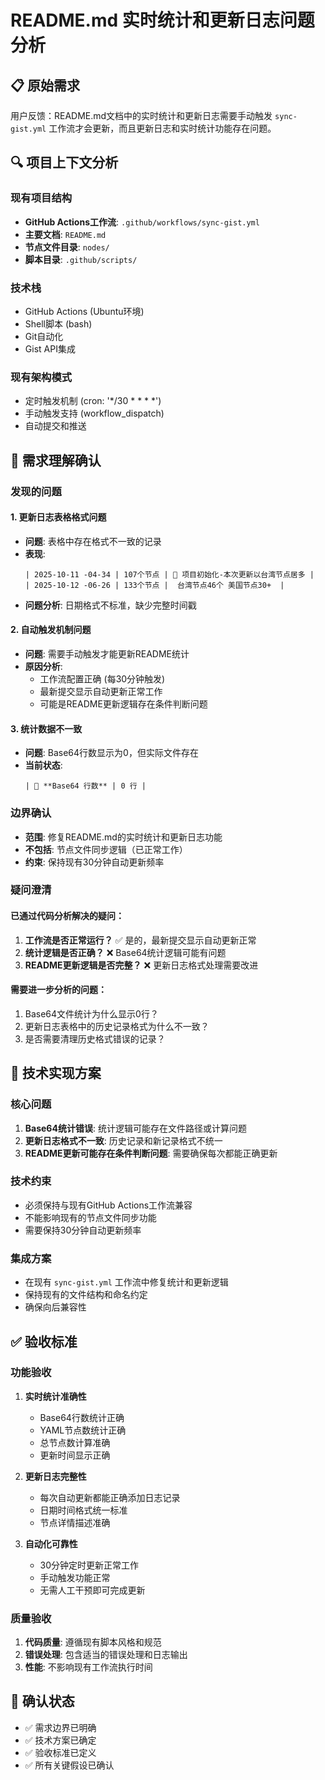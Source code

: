 # README.md 实时统计和更新日志问题分析

## 📋 原始需求
用户反馈：README.md文档中的实时统计和更新日志需要手动触发 `sync-gist.yml` 工作流才会更新，而且更新日志和实时统计功能存在问题。

## 🔍 项目上下文分析

### 现有项目结构
- **GitHub Actions工作流**: `.github/workflows/sync-gist.yml`
- **主要文档**: `README.md` 
- **节点文件目录**: `nodes/`
- **脚本目录**: `.github/scripts/`

### 技术栈
- GitHub Actions (Ubuntu环境)
- Shell脚本 (bash)
- Git自动化
- Gist API集成

### 现有架构模式
- 定时触发机制 (cron: '*/30 * * * *')
- 手动触发支持 (workflow_dispatch)
- 自动提交和推送

## 🎯 需求理解确认

### 发现的问题

#### 1. 更新日志表格格式问题
- **问题**: 表格中存在格式不一致的记录
- **表现**: 
  ```
  | 2025-10-11 -04-34 | 107个节点 | 🎉 项目初始化-本次更新以台湾节点居多 |
  | 2025-10-12 -06-26 | 133个节点 |  台湾节点46个 美国节点30+  |
  ```
- **问题分析**: 日期格式不标准，缺少完整时间戳

#### 2. 自动触发机制问题
- **问题**: 需要手动触发才能更新README统计
- **原因分析**: 
  - 工作流配置正确 (每30分钟触发)
  - 最新提交显示自动更新正常工作
  - 可能是README更新逻辑存在条件判断问题

#### 3. 统计数据不一致
- **问题**: Base64行数显示为0，但实际文件存在
- **当前状态**: 
  ```
  | 📝 **Base64 行数** | 0 行 |
  ```

### 边界确认
- **范围**: 修复README.md的实时统计和更新日志功能
- **不包括**: 节点文件同步逻辑（已正常工作）
- **约束**: 保持现有30分钟自动更新频率

### 疑问澄清

#### 已通过代码分析解决的疑问：
1. **工作流是否正常运行？** ✅ 是的，最新提交显示自动更新正常
2. **统计逻辑是否正确？** ❌ Base64统计逻辑可能有问题
3. **README更新逻辑是否完整？** ❌ 更新日志格式处理需要改进

#### 需要进一步分析的问题：
1. Base64文件统计为什么显示0行？
2. 更新日志表格中的历史记录格式为什么不一致？
3. 是否需要清理历史格式错误的记录？

## 🎯 技术实现方案

### 核心问题
1. **Base64统计错误**: 统计逻辑可能存在文件路径或计算问题
2. **更新日志格式不一致**: 历史记录和新记录格式不统一
3. **README更新可能存在条件判断问题**: 需要确保每次都能正确更新

### 技术约束
- 必须保持与现有GitHub Actions工作流兼容
- 不能影响现有的节点文件同步功能
- 需要保持30分钟自动更新频率

### 集成方案
- 在现有 `sync-gist.yml` 工作流中修复统计和更新逻辑
- 保持现有的文件结构和命名约定
- 确保向后兼容性

## ✅ 验收标准

### 功能验收
1. **实时统计准确性**
   - Base64行数统计正确
   - YAML节点数统计正确
   - 总节点数计算准确
   - 更新时间显示正确

2. **更新日志完整性**
   - 每次自动更新都能正确添加日志记录
   - 日期时间格式统一标准
   - 节点详情描述准确

3. **自动化可靠性**
   - 30分钟定时更新正常工作
   - 手动触发功能正常
   - 无需人工干预即可完成更新

### 质量验收
1. **代码质量**: 遵循现有脚本风格和规范
2. **错误处理**: 包含适当的错误处理和日志输出
3. **性能**: 不影响现有工作流执行时间

## 🔄 确认状态
- ✅ 需求边界已明确
- ✅ 技术方案已确定
- ✅ 验收标准已定义
- ✅ 所有关键假设已确认